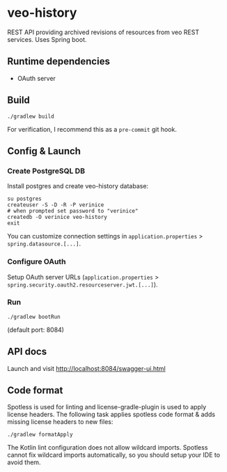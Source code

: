# veo-history
REST API providing archived revisions of resources from veo REST services. Uses Spring boot.


## Runtime dependencies
* OAuth server


## Build

    ./gradlew build

For verification, I recommend this as a `pre-commit` git hook.


## Config & Launch
### Create PostgreSQL DB
Install postgres and create veo-history database:

    su postgres
    createuser -S -D -R -P verinice
    # when prompted set password to "verinice"
    createdb -O verinice veo-history
    exit

You can customize connection settings in `application.properties` > `spring.datasource.[...]`.

### Configure OAuth
Setup OAuth server URLs (`application.properties` > `spring.security.oauth2.resourceserver.jwt.[...]`).

### Run

    ./gradlew bootRun

(default port: 8084)


## API docs
Launch and visit <http://localhost:8084/swagger-ui.html>


## Code format
Spotless is used for linting and license-gradle-plugin is used to apply license headers. The following task applies
spotless code format & adds missing license headers to new files:

    ./gradlew formatApply

The Kotlin lint configuration does not allow wildcard imports. Spotless cannot fix wildcard imports automatically, so
you should setup your IDE to avoid them.
